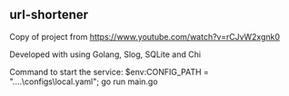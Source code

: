 ## url-shortener
Copy of project from https://www.youtube.com/watch?v=rCJvW2xgnk0 

Developed with using Golang, Slog, SQLite and Chi

Command to start the service: $env:CONFIG_PATH = "..\..\configs\local.yaml"; go run main.go